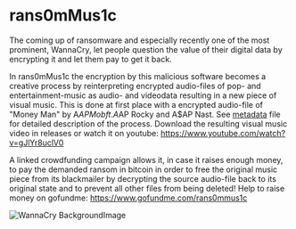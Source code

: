 # rans0mMus1c

The coming up of ransomware and especially recently one of the most prominent, WannaCry, 
let people question the value of their digital data by encrypting it and let them pay to get it back.

In rans0mMus1c the encryption by this malicious software becomes a creative process by reinterpreting encrypted audio-files 
of pop- and entertainment-music as audio- and videodata resulting in a new piece of visual music.
This is done at first place with a encrypted audio-file of "Money Man" by A$AP Mob ft. A$AP Rocky and A$AP Nast.
See [metadata](_meta/metadata.md) file for detailed description of the process. 
Download the resulting visual music video in releases or watch it on youtube: https://www.youtube.com/watch?v=gJlYr8uclV0


A linked crowdfunding campaign allows it, in case it raises enough money, to pay the demanded ransom in bitcoin in order
to free the original music piece from its blackmailer by decrypting the source audio-file back to its original state and to prevent all other files from being deleted!
Help to raise money on gofundme: https://www.gofundme.com/rans0mmus1c 


![WannaCry BackgroundImage](https://raw.githubusercontent.com/digital3mpire/SUPER-INFORMATION-HIGH-MARKET/master/damian_t_dziwis/rans0mMus1c/_meta/%40WanaDecryptor%40.bmp)

